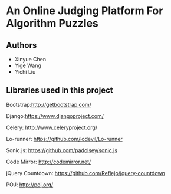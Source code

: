 # An Online Judging Platform For Algorithm Puzzles
## Authors
- Xinyue Chen 
- Yige Wang
- Yichi Liu
## Libraries used in this project
Bootstrap:http://getbootstrap.com/

Django:https://www.djangoproject.com/

Celery: http://www.celeryproject.org/

Lo-runner: https://github.com/lodevil/Lo-runner

Sonic.js: https://github.com/padolsey/sonic.js

Code Mirror: http://codemirror.net/

jQuery Countdown: https://github.com/Reflejo/jquery-countdown

POJ: http://poj.org/

